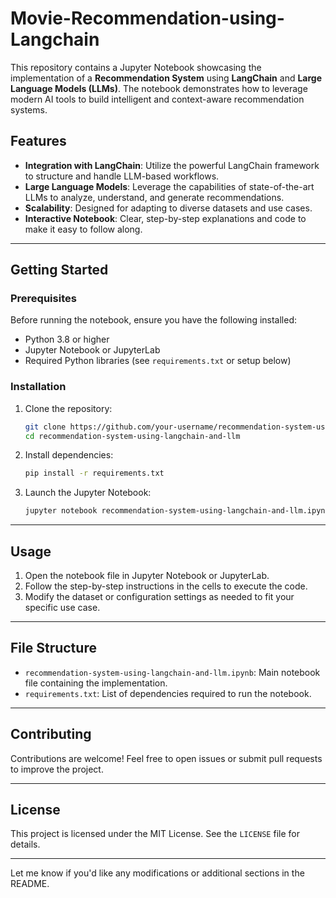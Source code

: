 # Movie-Recommendation-using-Langchain


This repository contains a Jupyter Notebook showcasing the implementation of a **Recommendation System** using **LangChain** and **Large Language Models (LLMs)**. The notebook demonstrates how to leverage modern AI tools to build intelligent and context-aware recommendation systems.

## Features

- **Integration with LangChain**: Utilize the powerful LangChain framework to structure and handle LLM-based workflows.
- **Large Language Models**: Leverage the capabilities of state-of-the-art LLMs to analyze, understand, and generate recommendations.
- **Scalability**: Designed for adapting to diverse datasets and use cases.
- **Interactive Notebook**: Clear, step-by-step explanations and code to make it easy to follow along.

---

## Getting Started

### Prerequisites

Before running the notebook, ensure you have the following installed:

- Python 3.8 or higher
- Jupyter Notebook or JupyterLab
- Required Python libraries (see `requirements.txt` or setup below)

### Installation

1. Clone the repository:
   ```bash
   git clone https://github.com/your-username/recommendation-system-using-langchain-and-llm.git
   cd recommendation-system-using-langchain-and-llm
   ```

2. Install dependencies:
   ```bash
   pip install -r requirements.txt
   ```

3. Launch the Jupyter Notebook:
   ```bash
   jupyter notebook recommendation-system-using-langchain-and-llm.ipynb
   ```

---

## Usage

1. Open the notebook file in Jupyter Notebook or JupyterLab.
2. Follow the step-by-step instructions in the cells to execute the code.
3. Modify the dataset or configuration settings as needed to fit your specific use case.

---

## File Structure

- `recommendation-system-using-langchain-and-llm.ipynb`: Main notebook file containing the implementation.
- `requirements.txt`: List of dependencies required to run the notebook.

---

## Contributing

Contributions are welcome! Feel free to open issues or submit pull requests to improve the project.

---

## License

This project is licensed under the MIT License. See the `LICENSE` file for details.

---

Let me know if you'd like any modifications or additional sections in the README.
